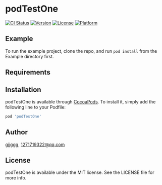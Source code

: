 # podTestOne

[![CI Status](https://img.shields.io/travis/gjjggg/podTestOne.svg?style=flat)](https://travis-ci.org/gjjggg/podTestOne)
[![Version](https://img.shields.io/cocoapods/v/podTestOne.svg?style=flat)](https://cocoapods.org/pods/podTestOne)
[![License](https://img.shields.io/cocoapods/l/podTestOne.svg?style=flat)](https://cocoapods.org/pods/podTestOne)
[![Platform](https://img.shields.io/cocoapods/p/podTestOne.svg?style=flat)](https://cocoapods.org/pods/podTestOne)

## Example

To run the example project, clone the repo, and run `pod install` from the Example directory first.

## Requirements

## Installation

podTestOne is available through [CocoaPods](https://cocoapods.org). To install
it, simply add the following line to your Podfile:

```ruby
pod 'podTestOne'
```

## Author

gjjggg, 1271719322@qq.com

## License

podTestOne is available under the MIT license. See the LICENSE file for more info.
